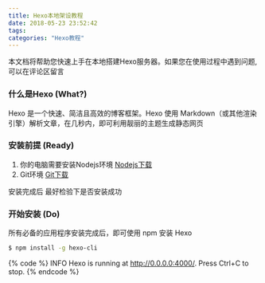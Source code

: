 ```yaml
---
title: Hexo本地架设教程
date: 2018-05-23 23:52:42
tags:
categories: "Hexo教程"
---
```



本文档将帮助您快速上手在本地搭建Hexo服务器。如果您在使用过程中遇到问题,可以在评论区留言
<!-- more -->

### 什么是Hexo (What?)

Hexo 是一个快速、简洁且高效的博客框架。Hexo 使用 Markdown（或其他渲染引擎）解析文章，在几秒内，即可利用靓丽的主题生成静态网页

### 安装前提 (Ready)

1. 你的电脑需要安装Nodejs环境  [Nodejs下载](http://nodejs.cn/download/)
2. Git环境 [Git下载](https://git-scm.com/downloads)  

安装完成后 最好检验下是否安装成功

### 开始安装 (Do)

所有必备的应用程序安装完成后，即可使用 npm 安装 Hexo

```bash
$ npm install -g hexo-cli
```

<!-- tab mac -->
{% code %}
    INFO  Hexo is running at http://0.0.0.0:4000/. Press Ctrl+C to stop.
{% endcode %}


<!-- endtab -->

<!-- tab window -->

<!-- endtab -->







